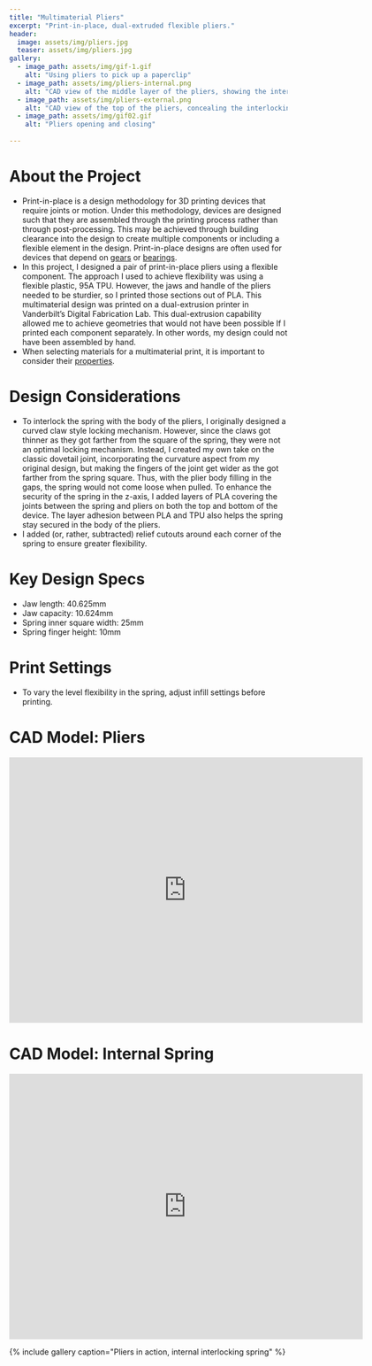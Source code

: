 ```yaml
---
title: "Multimaterial Pliers"
excerpt: "Print-in-place, dual-extruded flexible pliers."
header:
  image: assets/img/pliers.jpg
  teaser: assets/img/pliers.jpg
gallery:
  - image_path: assets/img/gif-1.gif
    alt: "Using pliers to pick up a paperclip"
  - image_path: assets/img/pliers-internal.png
    alt: "CAD view of the middle layer of the pliers, showing the interlocking spring"
  - image_path: assets/img/pliers-external.png
    alt: "CAD view of the top of the pliers, concealing the interlocking spring"
  - image_path: assets/img/gif02.gif
    alt: "Pliers opening and closing"
   
---
```


# About the Project
* Print-in-place is a design methodology for 3D printing devices that require joints or motion. Under this methodology, devices are designed such that they are assembled through the printing process rather than through post-processing. This may be achieved through building clearance into the design to create multiple components or including a flexible element in the design. Print-in-place designs are often used for devices that depend on [gears](https://thangs.com/designer/3dprintingworld/3d-model/Gift%20Box%20%237%20Print-in-Place-518615) or [bearings](https://core-electronics.com.au/guides/print-in-place-tips/).
* In this project, I designed a pair of print-in-place pliers using a flexible component. The approach I used to achieve flexibility was using a flexible plastic, 95A TPU. However, the jaws and handle of the pliers needed to be sturdier, so I printed those sections out of PLA. This multimaterial design was printed on a dual-extrusion printer in Vanderbilt’s Digital Fabrication Lab. This dual-extrusion capability allowed me to achieve geometries that would not have been possible If I printed each component separately. In other words, my design could not have been assembled by hand.
* When selecting materials for a multimaterial print, it is important to consider their [properties](https://www.reddit.com/r/3Dprinting/comments/1alci8m/compatibility_of_fdm_polymers_at_multimaterial/).


# Design Considerations
* To interlock the spring with the body of the pliers, I originally designed a curved claw style locking mechanism. However, since the claws got thinner as they got farther from the square of the spring, they were not an optimal locking mechanism. Instead, I created my own take on the classic dovetail joint, incorporating the curvature aspect from my original design, but making the fingers of the joint get wider as the got farther from the spring square. Thus, with the plier body filling in the gaps, the spring would not come loose when pulled. To enhance the security of the spring in the z-axis, I added layers of PLA covering the joints between the spring and pliers on both the top and bottom of the device. The layer adhesion between PLA and TPU also helps the spring stay secured in the body of the pliers.
* I added (or, rather, subtracted) relief cutouts around each corner of the spring to ensure greater flexibility.

# Key Design Specs
* Jaw length: 40.625mm
* Jaw capacity: 10.624mm
* Spring inner square width: 25mm
* Spring finger height: 10mm

# Print Settings
* To vary the level flexibility in the spring, adjust infill settings before printing.

# CAD Model: Pliers
<iframe src="https://vanderbilt643.autodesk360.com/shares/public/SH512d4QTec90decfa6e18ad48dceab920b5?mode=embed" width="640" height="480" allowfullscreen="true" webkitallowfullscreen="true" mozallowfullscreen="true"  frameborder="0"></iframe>

# CAD Model: Internal Spring
<iframe src="https://vanderbilt643.autodesk360.com/shares/public/SH512d4QTec90decfa6e4cb22dce40be087c?mode=embed" width="640" height="480" allowfullscreen="true" webkitallowfullscreen="true" mozallowfullscreen="true"  frameborder="0"></iframe>

{% include gallery caption="Pliers in action, internal interlocking spring" %}
